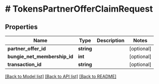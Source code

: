 # # TokensPartnerOfferClaimRequest

## Properties

Name | Type | Description | Notes
------------ | ------------- | ------------- | -------------
**partner_offer_id** | **string** |  | [optional]
**bungie_net_membership_id** | **int** |  | [optional]
**transaction_id** | **string** |  | [optional]

[[Back to Model list]](../../README.md#models) [[Back to API list]](../../README.md#endpoints) [[Back to README]](../../README.md)
